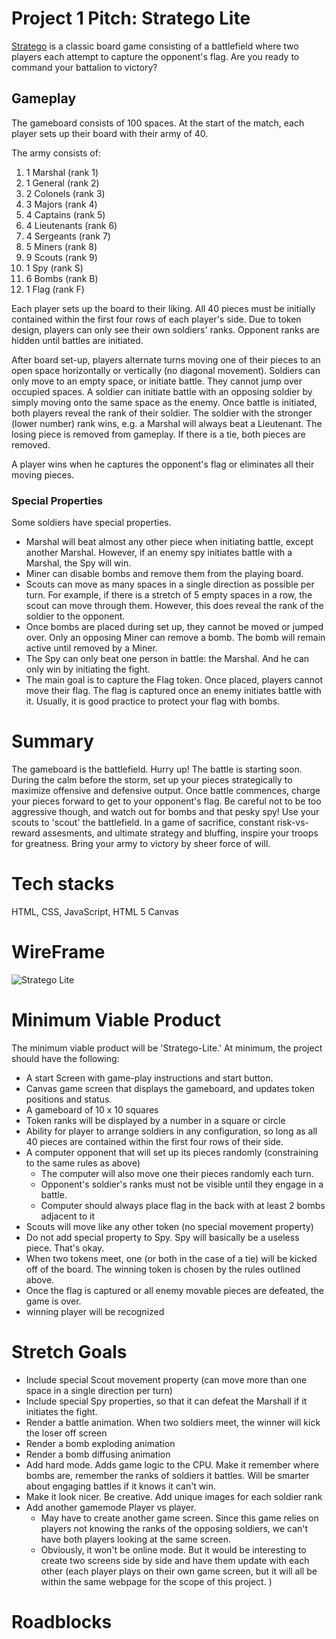# Project 1 Pitch: Stratego Lite 
[Stratego](https://en.wikipedia.org/wiki/Stratego) is a classic board game consisting of a battlefield where two players each attempt to capture the opponent's flag. Are you ready to command your battalion to victory? 

## Gameplay
The gameboard consists of 100 spaces. At the start of the match, each player sets up their board with their army of 40. 

The army consists of:

1. 1 Marshal (rank 1) 
1. 1 General (rank 2) 
1. 2 Colonels (rank 3)
1. 3 Majors (rank 4)
1. 4 Captains (rank 5)
1. 4 Lieutenants (rank 6)
1. 4 Sergeants (rank 7)
1. 5 Miners (rank 8)
1. 9 Scouts (rank 9)
1. 1 Spy (rank S)
1. 6 Bombs (rank B)
1. 1 Flag (rank F)

Each player sets up the board to their liking. All 40 pieces must be initially contained within the first four rows of each player's side. Due to token design, players can only see their own soldiers' ranks. Opponent ranks are hidden until battles are initiated. 

After board set-up, players alternate turns moving one of their pieces to an open space horizontally or vertically (no diagonal movement). Soldiers can only move to an empty space, or initiate battle. They cannot jump over occupied spaces. A soldier can initiate battle with an opposing soldier by simply moving onto the same space as the enemy. Once battle is initiated, both players reveal the rank of their soldier. The soldier with the stronger (lower number) rank wins, e.g. a Marshal will always beat a Lieutenant. The losing piece is removed from gameplay. If there is a tie, both pieces are removed. 

A player wins when he captures the opponent's flag or eliminates all their moving pieces. 

### Special Properties 
Some soldiers have special properties. 

* Marshal will beat almost any other piece when initiating battle, except another Marshal. However, if an enemy spy initiates battle with a Marshal, the Spy will win. 
* Miner can disable bombs and remove them from the playing board. 
* Scouts can move as many spaces in a single direction as possible per turn. For example, if there is a stretch of 5 empty spaces in a row, the scout can move through them. However, this does reveal the rank of the soldier to the opponent. 
* Once bombs are placed during set up, they cannot be moved or jumped over. Only an opposing Miner can remove a bomb. The bomb will remain active until removed by a Miner. 
* The Spy can only beat one person in battle: the Marshal. And he can only win by initiating the fight. 
* The main goal is to capture the Flag token. Once placed, players cannot move their flag. The flag is captured once an enemy initiates battle with it. Usually, it is good practice to protect your flag with bombs. 

# Summary 

The gameboard is the battlefield. Hurry up! The battle is starting soon. During the calm before the storm, set up your pieces strategically to maximize offensive and defensive output. Once battle commences, charge your pieces forward to get to your opponent's flag. Be careful not to be too aggressive though, and watch out for bombs and that pesky spy! Use your scouts to 'scout' the battlefield. In a game of sacrifice, constant risk-vs-reward assesments, and ultimate strategy and bluffing, inspire your troops for greatness. Bring your army to victory by sheer force of will. 

# Tech stacks

HTML, CSS, JavaScript, HTML 5 Canvas 

# WireFrame 

![Stratego Lite](https://i.imgur.com/ktQuvv4.png)

# Minimum Viable Product

The minimum viable product will be 'Stratego-Lite.' At minimum, the project should have the following: 

* A start Screen with game-play instructions and start button. 
* Canvas game screen that displays the gameboard, and updates token positions and status.
* A gameboard of 10 x 10 squares
* Token ranks will be displayed by a number in a square or circle
* Ability for player to arrange soldiers in any configuration, so long as all 40 pieces are contained within the first four rows of their side. 
* A computer opponent that will set up its pieces randomly (constraining to the same rules as above)
    - The computer will also move one their pieces randomly each turn. 
    - Opponent's soldier's ranks must not be visible until they engage in a battle. 
    - Computer should always place flag in the back with at least 2 bombs adjacent to it 
* Scouts will move like any other token (no special movement property)
* Do not add special property to Spy. Spy will basically be a useless piece. That's okay. 
* When two tokens meet, one (or both in the case of a tie) will be kicked off of the board. The winning token is chosen by the rules outlined above. 
* Once the flag is captured or all enemy movable pieces are defeated, the game is over. 
* winning player will be recognized 


# Stretch Goals 

* Include special Scout movement property (can move more than one space in a single direction per turn)
* Include special Spy properties, so that it can defeat the Marshall if it initiates the fight. 
* Render a battle animation. When two soldiers meet, the winner will kick the loser off screen 
* Render a bomb exploding animation
* Render a bomb diffusing animation
* Add hard mode. Adds game logic to the CPU. Make it remember where bombs are, remember the ranks of soldiers it battles. Will be smarter about engaging battles if it knows it can't win. 
* Make it look nicer. Be creative. Add unique images for each soldier rank 
* Add another gamemode Player vs player. 
    - May have to create another game screen. Since this game relies on players not knowing the ranks of the opposing soldiers, we can't have both players looking at the same screen. 
    - Obviously, it won't be online mode. But it would be interesting to create two screens side by side and have them update with each other (each player plays on their own game screen, but it will all be within the same webpage for the scope of this project. )

# Roadblocks








